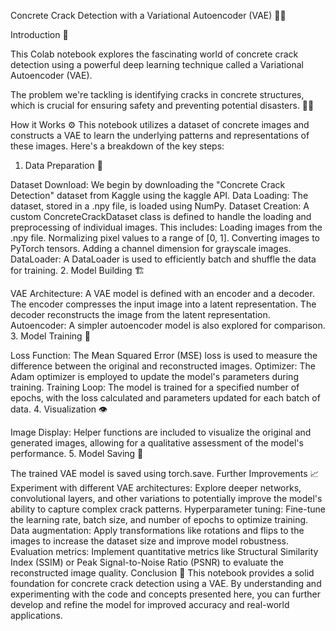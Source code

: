 Concrete Crack Detection with a Variational Autoencoder (VAE) 🧠🔨

Introduction 👋

This Colab notebook explores the fascinating world of concrete crack detection using a powerful deep learning technique called a Variational Autoencoder (VAE).

The problem we're tackling is identifying cracks in concrete structures, which is crucial for ensuring safety and preventing potential disasters. 🌉🦺

How it Works ⚙️
This notebook utilizes a dataset of concrete images and constructs a VAE to learn the underlying patterns and representations of these images. Here's a breakdown of the key steps:

1. Data Preparation 🍚

Dataset Download: We begin by downloading the "Concrete Crack Detection" dataset from Kaggle using the kaggle API.
Data Loading: The dataset, stored in a .npy file, is loaded using NumPy.
Dataset Creation: A custom ConcreteCrackDataset class is defined to handle the loading and preprocessing of individual images. This includes:
Loading images from the .npy file.
Normalizing pixel values to a range of [0, 1].
Converting images to PyTorch tensors.
Adding a channel dimension for grayscale images.
DataLoader: A DataLoader is used to efficiently batch and shuffle the data for training.
2. Model Building 🏗️

VAE Architecture: A VAE model is defined with an encoder and a decoder.
The encoder compresses the input image into a latent representation.
The decoder reconstructs the image from the latent representation.
Autoencoder: A simpler autoencoder model is also explored for comparison.
3. Model Training 🚀

Loss Function: The Mean Squared Error (MSE) loss is used to measure the difference between the original and reconstructed images.
Optimizer: The Adam optimizer is employed to update the model's parameters during training.
Training Loop: The model is trained for a specified number of epochs, with the loss calculated and parameters updated for each batch of data.
4. Visualization 👁️

Image Display: Helper functions are included to visualize the original and generated images, allowing for a qualitative assessment of the model's performance.
5. Model Saving 💾

The trained VAE model is saved using torch.save.
Further Improvements 📈
Experiment with different VAE architectures: Explore deeper networks, convolutional layers, and other variations to potentially improve the model's ability to capture complex crack patterns.
Hyperparameter tuning: Fine-tune the learning rate, batch size, and number of epochs to optimize training.
Data augmentation: Apply transformations like rotations and flips to the images to increase the dataset size and improve model robustness.
Evaluation metrics: Implement quantitative metrics like Structural Similarity Index (SSIM) or Peak Signal-to-Noise Ratio (PSNR) to evaluate the reconstructed image quality.
Conclusion 🎉
This notebook provides a solid foundation for concrete crack detection using a VAE. By understanding and experimenting with the code and concepts presented here, you can further develop and refine the model for improved accuracy and real-world applications.






